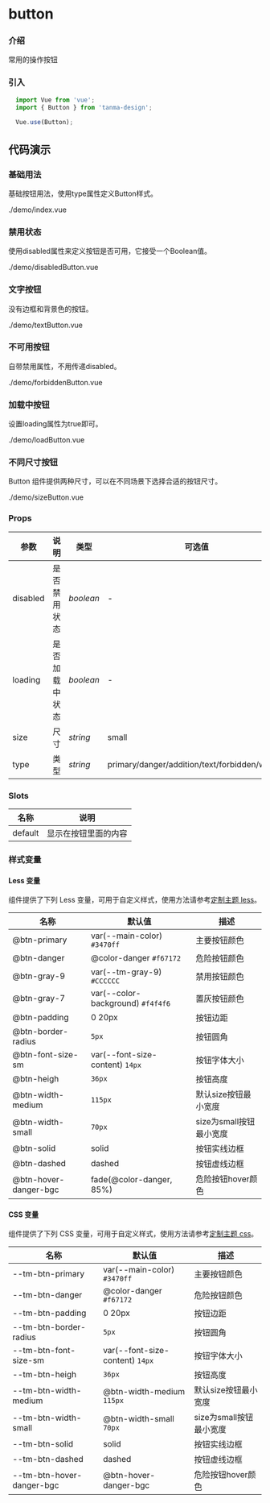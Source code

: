 # button

### 介绍

常用的操作按钮

### 引入

```js
  import Vue from 'vue';
  import { Button } from 'tanma-design';
  
  Vue.use(Button);
```

## 代码演示

### 基础用法
基础按钮用法，使用type属性定义Button样式。

<demo-code>./demo/index.vue</demo-code>

### 禁用状态
使用disabled属性来定义按钮是否可用，它接受一个Boolean值。

<demo-code>./demo/disabledButton.vue</demo-code>

### 文字按钮
没有边框和背景色的按钮。

<demo-code>./demo/textButton.vue</demo-code>


### 不可用按钮
自带禁用属性，不用传递disabled。

<demo-code>./demo/forbiddenButton.vue</demo-code>

### 加载中按钮
设置loading属性为true即可。

<demo-code>./demo/loadButton.vue</demo-code>

### 不同尺寸按钮
Button 组件提供两种尺寸，可以在不同场景下选择合适的按钮尺寸。

<demo-code>./demo/sizeButton.vue</demo-code>
### Props

参数 | 说明 | 类型 | 可选值 | 默认值
-- | -- | -- | -- | --
disabled | 	是否禁用状态 | _boolean_ | - | false
loading | 	是否加载中状态 | _boolean_ | - | false
size | 	尺寸 | _string_ | small | -
type | 类型 | _string_ | primary/danger/addition/text/forbidden/wicked | -

### Slots

名称 | 说明
-- | --
default | 显示在按钮里面的内容

### 样式变量

#### Less 变量

组件提供了下列 Less 变量，可用于自定义样式，使用方法请参考[定制主题 less](#/theme)。

名称 | 默认值 | 描述
-- | -- | --
@btn-primary | var(--main-color) `#3470ff` | 主要按钮颜色
@btn-danger | @color-danger `#f67172` | 危险按钮颜色
@btn-gray-9 | var(--tm-gray-9) `#CCCCCC` | 禁用按钮颜色
@btn-gray-7|  var(--color-background) `#f4f4f6` | 置灰按钮颜色
@btn-padding |  0 20px | 按钮边距
@btn-border-radius | `5px` | 按钮圆角
@btn-font-size-sm | var(--font-size-content) `14px`  | 按钮字体大小
@btn-heigh | `36px`  | 按钮高度
@btn-width-medium | `115px`  | 默认size按钮最小宽度
@btn-width-small | `70px`  | size为small按钮最小宽度
@btn-solid | solid  | 按钮实线边框
@btn-dashed | dashed  | 按钮虚线边框
@btn-hover-danger-bgc | fade(@color-danger, 85%)  | 危险按钮hover颜色


#### CSS 变量

组件提供了下列 CSS 变量，可用于自定义样式，使用方法请参考[定制主题 css](#/theme2)。

名称 | 默认值 | 描述
-- | -- | --
--tm-btn-primary | var(--main-color) `#3470ff` | 主要按钮颜色
--tm-btn-danger | @color-danger `#f67172` | 危险按钮颜色
--tm-btn-padding |  0 20px | 按钮边距
--tm-btn-border-radius | `5px` | 按钮圆角
--tm-btn-font-size-sm | var(--font-size-content) `14px` | 按钮字体大小
--tm-btn-heigh | `36px`| 按钮高度
--tm-btn-width-medium | @btn-width-medium `115px` | 默认size按钮最小宽度
--tm-btn-width-small | @btn-width-small `70px` | size为small按钮最小宽度
--tm-btn-solid | solid | 按钮实线边框
--tm-btn-dashed | dashed | 按钮虚线边框
--tm-btn-hover-danger-bgc | @btn-hover-danger-bgc | 危险按钮hover颜色

